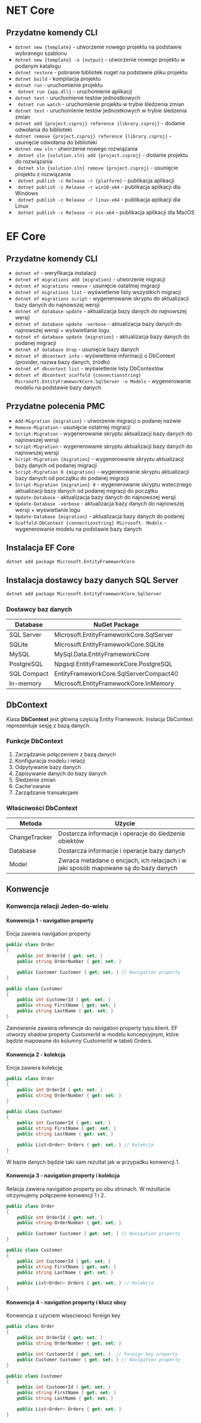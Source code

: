# NET Core

## Przydatne komendy CLI
- ``` dotnet new {template} ``` - utworzenie nowego projektu na podstawie wybranego szablonu
- ``` dotnet new {template} -o {output} ``` - utworzenie nowego projektu w podanym katalogu
- ``` dotnet restore ``` - pobranie bibliotek nuget na podstawie pliku projektu
- ``` dotnet build ``` - kompilacja projektu
- ``` dotnet run ``` - uruchomienie projektu
- ``` dotnet run {app.dll}``` - uruchomienie aplikacji
- ``` dotnet test ``` - uruchomienie testów jednostkowych
- ``` dotnet run watch``` - uruchomienie projektu w trybie śledzenia zmian
- ``` dotnet test ``` - uruchomienie testów jednostkowych w trybie śledzenia zmian
- ``` dotnet add {project.csproj} reference {library.csproj} ``` - dodanie odwołania do biblioteki
- ``` dotnet remove {project.csproj} reference {library.csproj} ``` - usunięcie odwołania do biblioteki
- ``` dotnet new sln ``` - utworzenie nowego rozwiązania
- ``` dotnet sln {solution.sln} add {project.csproj}``` - dodanie projektu do rozwiązania
- ``` dotnet sln {solution.sln} remove {project.csproj}``` - usunięcie projektu z rozwiązania
- ``` dotnet publish -c Release -r {platform}``` - publikacja aplikacji
- ``` dotnet publish -c Release -r win10-x64``` - publikacja aplikacji dla Windows
- ``` dotnet publish -c Release -r linux-x64``` - publikacja aplikacji dla Linux
- ``` dotnet publish -c Release -r osx-x64``` - publikacja aplikacji dla MacOS


# EF Core

## Przydatne komendy CLI
- ``` dotnet ef ``` - weryfikacja instalacji
- ``` dotnet ef migrations add {migration} ``` - utworzenie migracji
- ``` dotnet ef migrations remove ``` - usunięcie ostatniej migracji
- ``` dotnet ef migrations list ``` - wyświetlenie listy wszystkich migracji
- ``` dotnet ef migrations script ``` - wygenerowanie skryptu do aktualizacji bazy danych do najnowszej wersji
- ``` dotnet ef database update ``` - aktualizacja bazy danych do najnowszej wersji
- ``` dotnet ef database update -verbose ``` - aktualizacja bazy danych do najnowszej wersji + wyświetlanie logu
- ``` dotnet ef database update {migration} ``` - aktualizacja bazy danych do podanej migracji
- ``` dotnet ef database drop ``` - usunięcie bazy danych
- ``` dotnet ef dbcontext info ``` - wyświetlenie informacji o DbContext (provider, nazwa bazy danych, źródło)
- ``` dotnet ef dbcontext list ``` - wyświetlenie listy DbContextów
- ``` dotnet ef dbcontext scaffold {connectionstring} Microsoft.EntityFrameworkCore.SqlServer -o Models ``` - wygenerowanie modelu na podstawie bazy danych

## Przydatne polecenia PMC
- ``` Add-Migration {migration} ``` - utworzenie migracji o podanej nazwie
- ``` Remove-Migration ``` - usunięcie ostatniej migracji
- ``` Script-Migration ``` - wygenerowanie skryptu aktualizacji bazy danych do najnowszej wersji
- ``` Script-Migration ``` - wygenerowanie skryptu aktualizacji bazy danych do najnowszej wersji
- ``` Script-Migration {migration} ``` - wygenerowanie skryptu aktualizacji bazy danych od podanej migracji
- ``` Script-Migration 0 {migration} ``` - wygenerowanie skryptu aktualizacji bazy danych od początku do podanej migracji
- ``` Script-Migration {migration} 0 ``` - wygenerowanie skryptu wstecznego aktualizacji bazy danych od podanej migracji do początku
- ``` Update-Database ``` - aktualizacja bazy danych do najnowszej wersji
- ``` Update-Database -verbose ``` - aktualizacja bazy danych do najnowszej wersji + wyświetlanie logu
- ``` Update-Database {migration} ``` - aktualizacja bazy danych do podanej 
- ``` Scaffold-DbContext {connectionstring} Microsoft. Models ``` - wygenerowanie modelu na podstawie bazy danych


## Instalacja EF Core

~~~ bash
dotnet add package Microsoft.EntityFrameworkCore
~~~

## Instalacja dostawcy bazy danych SQL Server
~~~ bash
dotnet add package Microsoft.EntityFrameworkCore.SqlServer
~~~

### Dostawcy baz danych

| Database | NuGet Package  |
|---|---|
| SQL Server | Microsoft.EntityFrameworkCore.SqlServer |
| SQLite | Microsoft.EntityFrameworkCore.SQLite |
| MySQL | MySql.Data.EntityFrameworkCore |
| PostgreSQL | Npgsql.EntityFrameworkCore.PostgreSQL |
| SQL Compact | EntityFrameworkCore.SqlServerCompact40 |
| In-memory | 	Microsoft.EntityFrameworkCore.InMemory |


## DbContext
Klasa **DbContext** jest główną częścią Entity Framework. Instacja DbContext reprezentuje sesję z bazą danych.

### Funkcje DbContext
 1. Zarządzanie połączeniem z bazą danych
 2. Konfiguracja modelu i relacji
 3. Odpytywanie bazy danych
 4. Zapisywanie danych do bazy danych
 5. Śledzenie zmian
 6. Cache'owanie
 7. Zarządzanie transakcjami

### Właściwości DbContext
| Metoda | Użycie |
|---|---|
| ChangeTracker | Dostarcza informacje i operacje do śledzenie obiektów  |
| Database | Dostarcza informacje i operacje bazy danych |
| Model | Zwraca metadane o encjach, ich relacjach i w jaki sposób mapowane są do bazy danych |



## Konwencje


### Konwencja relacji Jeden-do-wielu

#### Konwencja 1 - navigation property
Encja zawiera navigation property.

``` csharp
public class Order
{
    public int OrderId { get; set; }   
    public string OrderNumber { get; set; }  

    public Customer Customer { get; set; } // Navigation property
}

public class Customer
{
    public int CustomerId { get; set; }
    public string FirstName { get; set; }
    public string LastName { get; set; }
}

```
Zamówienie zawiera referencje do navigation property typu klient. EF utworzy shadow property CustomerId w modelu koncepcyjnym, które będzie mapowane do kolumny CustomerId w tabeli Orders.

#### Konwencja 2 - kolekcja
Encja zawiera kolekcję.

``` csharp
public class Order
{
    public int OrderId { get; set; }       
    public string OrderNumber { get; set; } 
}

public class Customer
{
    public int CustomerId { get; set; }
    public string FirstName { get; set; }
    public string LastName { get; set; }

    public List<Order> Orders { get; set; } // Kolekcja
}

```

W bazie danych będzie taki sam rezultat jak w przypadku konwencji 1.

#### Konwencja 3 - navigation property i kolekcja

Relacja zawiera navigation property po obu stronach. W rezultacie otrzymujemy połączenie konwencji 1 i 2.


``` csharp
public class Order
{
    public int OrderId { get; set; }       
    public string OrderNumber { get; set; } 

    public Customer Customer { get; set; } // Navigation property
}

public class Customer
{
    public int CustomerId { get; set; }
    public string FirstName { get; set; }
    public string LastName { get; set; }

    public List<Order> Orders { get; set; } // Kolekcja
}

```

#### Konwencja 4 - navigation property i klucz obcy
Konwencja z uzyciem wlasciwosci foreign key


``` csharp
public class Order
{
    public int OrderId { get; set; }       
    public string OrderNumber { get; set; } 

    public int CustomerId { get; set; }  // Foreign key property
    public Customer Customer { get; set; } // Navigation property
}

public class Customer
{
    public int CustomerId { get; set; }
    public string FirstName { get; set; }
    public string LastName { get; set; }

    public List<Order> Orders { get; set; }
}

```


